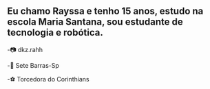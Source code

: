 ## Eu chamo Rayssa e tenho 15 anos, estudo na escola Maria Santana, sou estudante de tecnologia e robótica. 

-📷 dkz.rahh

-📍 Sete Barras-Sp 

-⚽️ Torcedora do Corinthians 
